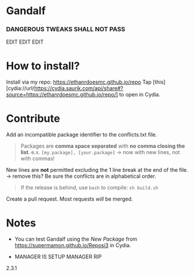 # Gandalf
### DANGEROUS TWEAKS SHALL NOT PASS

EDIT EDIT EDIT

# How to install?
Install via my repo: https://ethanrdoesmc.github.io/repo
Tap [this][cydia://url/https://cydia.saurik.com/api/share#?source=https://ethanrdoesmc.github.io/repo/] to open in Cydia.

# Contribute
Add an incompatible package identifier to the conflicts.txt file.
> Packages are **comma space separated** with **no comma closing the list**.
e.x. `[my.package], [your.package]`
-> now with new lines, not with commas!

New lines are **not** permitted excluding the 1 line break at the end of the file.
-> remove this?
Be sure the conflicts are in alphabetical order.

> If the release is behind, use `bash` to compile:
`sh build.sh`

Create a pull request. Most requests *will* be merged.

# Notes
- You can test Gandalf using the *New Package* from https://supermamon.github.io/Reposi3 in Cydia.

- MANAGER IS SETUP MANAGER RIP

2.3.1

[1]: http://tinyurl.com/gandalfios
